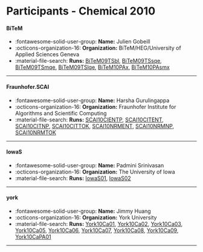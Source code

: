 # Participants - Chemical 2010 

#### BiTeM 
 - :fontawesome-solid-user-group: **Name:** Julien Gobeill 
 - :octicons-organization-16: **Organization:** BiTeM/HEG/University of Applied Sciences Geneva 
 - :material-file-search: **Runs:** [BiTeM09TSbl](./runs.md#bitem09tsbl), [BiTeM09TSsqe](./runs.md#bitem09tssqe), [BiTeM09TSmqe](./runs.md#bitem09tsmqe), [BiTeM09TSlqe](./runs.md#bitem09tslqe), [BiTeM10PAx](./runs.md#bitem10pax), [BiTeM10PAsmx](./runs.md#bitem10pasmx) 

---
#### Fraunhofer.SCAI 
 - :fontawesome-solid-user-group: **Name:** Harsha Gurulingappa 
 - :octicons-organization-16: **Organization:** Fraunhofer Institute for Algorithms and Scientific Computing 
 - :material-file-search: **Runs:** [SCAI10CIENTP](./runs.md#scai10cientp), [SCAI10CITENT](./runs.md#scai10citent), [SCAI10CITNP](./runs.md#scai10citnp), [SCAI10CITTOK](./runs.md#scai10cittok), [SCAI10NRMENT](./runs.md#scai10nrment), [SCAI10NRMNP](./runs.md#scai10nrmnp), [SCAI10NRMTOK](./runs.md#scai10nrmtok) 

---
#### IowaS 
 - :fontawesome-solid-user-group: **Name:** Padmini Srinivasan 
 - :octicons-organization-16: **Organization:** The University of Iowa 
 - :material-file-search: **Runs:** [IowaS01](./runs.md#iowas01), [IowaS02](./runs.md#iowas02) 

---
#### york 
 - :fontawesome-solid-user-group: **Name:** Jimmy Huang 
 - :octicons-organization-16: **Organization:** York University 
 - :material-file-search: **Runs:** [York10Ca01](./runs.md#york10ca01), [York10Ca02](./runs.md#york10ca02), [York10Ca03](./runs.md#york10ca03), [York10Ca05](./runs.md#york10ca05), [York10Ca06](./runs.md#york10ca06), [York10Ca07](./runs.md#york10ca07), [York10Ca08](./runs.md#york10ca08), [York10Ca09](./runs.md#york10ca09), [York10CaPA01](./runs.md#york10capa01) 

---

